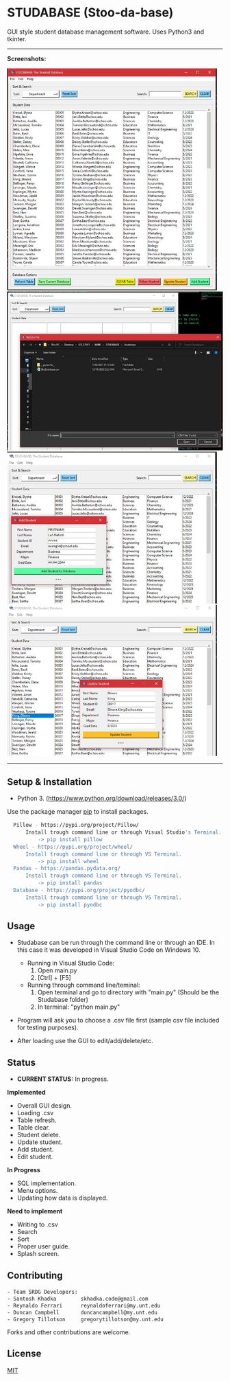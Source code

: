 # STUDABASE (Stoo-da-base)
GUI style student database management software. Uses Python3 and tkinter.
_______________________
**Screenshots:**

<img src="Screenshots/Studa1.JPG" width="490"> <img src="Screenshots/OpenFile.JPG" width="590">
<img src="Screenshots/AddStudent.JPG" width="490"> <img src="Screenshots/UpdateStudent.JPG" width="490">

_______________________
## Setup & Installation
- Python 3. (https://www.python.org/download/releases/3.0/)


Use the package manager [pip](https://pip.pypa.io/en/stable/) to install packages.

```bash
  Pillow - https://pypi.org/project/Pillow/
      Install trough command line or through Visual Studio's Terminal.
          -> pip install pillow
  Wheel - https://pypi.org/project/wheel/
      Install trough command line or through VS Terminal.
          -> pip install wheel
  Pandas - https://pandas.pydata.org/
      Install trough command line or through VS Terminal.
          -> pip install pandas
  Database - https://pypi.org/project/pyodbc/
      Install trough command line or through VS Terminal.
          -> pip install pyodbc
```

## Usage
+ Studabase can be run through the command line or through an IDE. In this case it was developed in Visual Studio Code on Windows 10.
    - Running in Visual Studio Code:
        1. Open main.py
        2. [Ctrl] + [F5]
    - Running through command line/teminal:
        1. Open terminal and go to directory with "main.py" (Should be the Studabase folder)
        2. In terminal: "python main.py"
        
+ Program will ask you to choose a .csv file first (sample csv file included for testing purposes).
+ After loading use the GUI to edit/add/delete/etc.

## Status
- **CURRENT STATUS:** In progress.

**Implemented**
- Overall GUI design.
- Loading .csv
- Table refresh.
- Table clear.
- Student delete.
- Update student.
- Add student.
- Edit student.

**In Progress**
- SQL implementation.
- Menu options.
- Updating how data is displayed.

**Need to implement**
- Writing to .csv
- Search
- Sort
- Proper user guide. 
- Splash screen.


## Contributing
	- Team SRDG Developers:
    - Santosh Khadka        skhadka.code@gmail.com
    - Reynaldo Ferrari      reynaldoferrari@my.unt.edu
    - Duncan Campbell       duncancampbell@my.unt.edu
    - Gregory Tillotson     gregorytillotson@my.unt.edu

Forks and other contributions are welcome.

## License
[MIT](https://choosealicense.com/licenses/mit/)
